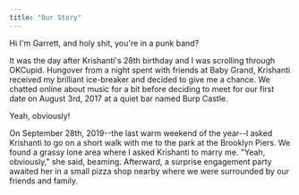 ```yaml
---
title: "Our Story"
---
```


<div>
    <p class="bubble garrett-bubble">Hi I'm Garrett, and holy shit, you're in a punk band?</p>

It was the day after Krishanti's 28th birthday and I was scrolling through OKCupid. Hungover from a night spent with friends at Baby Grand, Krishanti received my brilliant ice-breaker and decided to give me a chance. We chatted online about music for a bit before deciding to meet for our first date on August 3rd, 2017 at a quiet bar named Burp Castle.
</div>

<div>
    <p class="bubble krishi-bubble">Yeah, obviously!</p>

On September 28th, 2019--the last warm weekend of the year--I asked Krishanti to go on a short walk with me to the park at the Brooklyn Piers. We found a grassy lone area where I asked Krishanti to marry me. "Yeah, obviously," she said, beaming. Afterward, a surprise engagement party awaited her in a small pizza shop nearby where we were surrounded by our friends and family.
</div>
